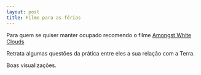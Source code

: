 ```yaml
---
layout: post
title: Filme para as férias
---
```


Para quem se quiser manter ocupado recomendo o filme [Amongst White Clouds](https://www.youtube.com/watch?v=FumyvVOVbaY)

Retrata algumas questões da prática entre eles a sua relação com a Terra. 

Boas visualizações.
